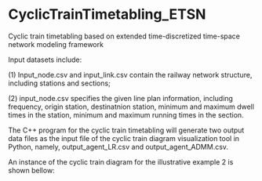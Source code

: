 # CyclicTrainTimetabling_ETSN
Cyclic train timetabling based on extended time-discretized time-space network modeling framework

Input datasets include:

(1) Input_node.csv and input_link.csv contain the railway network structure, including stations and sections;

(2) input_node.csv specifies the given line plan information, including frequency, origin station, destinatnion station, minimum and maximum dwell times in the station, minimum and maximum running times in the section.

The C++ program for the cyclic train timetabling will generate two output data files as the input file of the cyclic train diagram visualization tool in Python, namely, output_agent_LR.csv and output_agent_ADMM.csv.

An instance of the cyclic train diagram for the illustrative example 2 is shown bellow:

